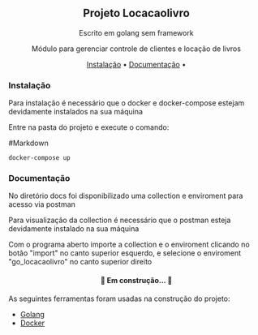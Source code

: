 <h2 align="center">Projeto Locacaolivro </h2>
<p align="center">Escrito em golang sem framework</p>
<p align="center">Módulo para gerenciar controle de clientes e locação de livros</p>

<p align="center">
 <a href="#install">Instalação</a> •
 <a href="#docs">Documentação</a> • 
</p>

<div id="install">
<h3>Instalação</h3>
<p>Para instalação é necessário que o docker e docker-compose estejam devidamente instalados na sua máquina</p>
<p>Entre na pasta do projeto e execute o comando:</p>

#Markdown
```
docker-compose up
```
</div>
<div id="docs">
<h3>Documentação</h3>
<p>No diretório docs foi disponibilizado uma collection e enviroment para acesso via postman</p>
<p>Para visualização da collection é necessário que o postman esteja devidamente instalado na sua máquina</p>
<p>Com o programa aberto importe a collection e o enviroment clicando no botão "import" no canto superior esquerdo, e selecione o enviroment "go_locacaolivro" no canto superior direito</p>
</div>

<h4 align="center"> 
	🚧 Em construção...  🚧
</h4>

As seguintes ferramentas foram usadas na construção do projeto:

- [Golang](https://go.dev/)
- [Docker](https://www.docker.com/)
